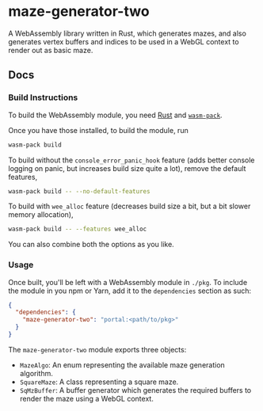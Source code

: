 # maze-generator-two

A WebAssembly library written in Rust, which generates mazes, and also generates
vertex buffers and indices to be used in a WebGL context to render out as basic
maze.

## Docs

### Build Instructions

To build the WebAssembly module, you need
[Rust](https://www.rust-lang.org/tools/install) and
[`wasm-pack`](https://rustwasm.github.io/wasm-pack/installer/).

Once you have those installed, to build the module, run
```sh
wasm-pack build
```

To build without the `console_error_panic_hook` feature (adds better console
logging on panic, but increases build size quite a lot), remove the default
features,
```sh
wasm-pack build -- --no-default-features
```

To build with `wee_alloc` feature (decreases build size a bit, but a bit slower
memory allocation),
```sh
wasm-pack build -- --features wee_alloc
```


You can also combine both the options as you like.

### Usage

Once built, you'll be left with a WebAssembly module in `./pkg`. To include the
module in you npm or Yarn, add it to the `dependencies` section as such:
```json
{
  "dependencies": {
    "maze-generator-two": "portal:<path/to/pkg>"
  }
}
```

The `maze-generator-two` module exports three objects:
* `MazeAlgo`: An enum representing the available maze generation algorithm.
* `SquareMaze`: A class representing a square maze.
* `SqMzBuffer`: A buffer generator which generates the required buffers to
                render the maze using a WebGL context.
